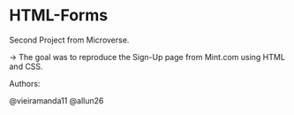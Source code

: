 # HTML-Forms

Second Project from Microverse.

-> The goal was to reproduce the Sign-Up page from Mint.com using HTML and CSS.

Authors:

@vieiramanda11
@allun26